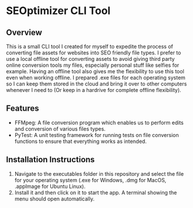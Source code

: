 # SEOptimizer CLI Tool

## Overview
This is a small CLI tool I created for myself to expedite the process of converting file assets for websites into SEO friendly file types. 
I prefer to use a local offline tool for converting assets to avoid giving third party online conversion tools my files, especially personal stuff like selfies for example.
Having an offline tool also gives me the flexibility to use this tool even when working offline. I prepared .exe files for each operating system so I can keep them stored
in the cloud and bring it over to other computers whenever I need to (Or keep in a hardrive for complete offline flexibility).

## Features
- FFMpeg: A file conversion program which enables us to perform edits and conversion of various files types. 
- PyTest: A unit testing framework for running tests on file conversion functions to ensure that everything works as intended.

## Installation Instructions
1. Navigate to the executables folder in this repository and select the file for your operating system (.exe for Windows, .dmg for MacOS, .appImage for Ubuntu Linux).
2. Install it and then click on it to start the app. A terminal showing the menu should open automatically.